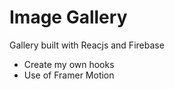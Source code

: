 # Image Gallery

Gallery built with Reacjs and Firebase

<ul>
  <li>Create my own hooks</li>
  <li>Use of Framer Motion</li>
  </ul>

